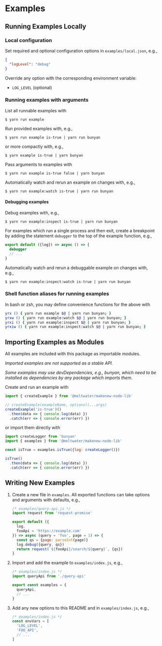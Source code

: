 # Examples

<!--- TODO: Update all uses of is-true and isTrue with added example. -->

## Running Examples Locally

### Local configuration

Set required and optional configuration options in `examples/local.json`, e.g.,

```json
{
  "logLevel": "debug"
}
```

Override any option with the corresponding environment variable:

  - `LOG_LEVEL` (optional)

### Running examples with arguments

List all runnable examples with

```
$ yarn run example
```

Run provided examples with, e.g.,

```
$ yarn run example is-true | yarn run bunyan
```

or more compactly with, e.g.,

```
$ yarn example is-true | yarn bunyan
```

Pass arguments to examples with

```
$ yarn run example is-true false | yarn bunyan
```

Automatically watch and rerun an example on changes with, e.g.,

```
$ yarn run example:watch is-true | yarn run bunyan
```

#### Debugging examples

Debug examples with, e.g.,

```
$ yarn run example:inspect is-true | yarn run bunyan
```

For examples which run a single process and then exit,
create a breakpoint by adding the statement `debugger`
to the top of the example function, e.g.,

```js
export default ({log}) => async () => {
  debugger
  // ...
}
```

Automatically watch and rerun a debuggable example on changes with, e.g.,

```
$ yarn run example:inspect:watch is-true | yarn run bunyan
```

### Shell function aliases for running examples

In bash or zsh, you may define convenience functions for the above with

```bash
yrx () { yarn run example $@ | yarn run bunyan; }
yrxw () { yarn run example:watch $@ | yarn run bunyan; }
yrxi () { yarn run example:inspect $@ | yarn run bunyan; }
yrxiw () { yarn run example:inspect:watch $@ | yarn run bunyan; }
```

## Importing Examples as Modules

All examples are included with this package as importable modules.

_Imported examples are not supported as a stable API._

_Some examples may use devDependencies, e.g., bunyan,
which need to be installed as dependencies
by any package which imports them._

Create and run an example with

```js
import { createExample } from '@meltwater/makenew-node-lib'

// createExample(exampleName, options)(...args)
createExample('is-true')()
  .then(data => { console.log(data) })
  .catch(err => { console.error(err) })
```

or import them directly with

```js
import createLogger from 'bunyan'
import { examples } from '@meltwater/makenew-node-lib'

const isTrue = examples.isTrue({log: createLogger()})

isTrue()
  .then(data => { console.log(data) })
  .catch(err => { console.error(err) })
```

## Writing New Examples

1. Create a new file in `examples`.
   All exported functions can take options and arguments with defaults, e.g.,

   ```js
   /* examples/query-api.js */
   import request from 'request-promise'

   export default ({
     log,
     fooApi = 'https://example.com'
   }) => async (query = 'foo', page = 1) => {
     const qs = {page: parseInt(page)}
     log.debug({query, qs})
     return request(`${fooApi}/search/${query}`, {qs})
   }
   ```

2. Import and add the example to `examples/index.js`, e.g.,

   ```js
   /* examples/index.js */
   import queryApi from './query-api'

   export const examples = {
     queryApi,
     // ...
   }
   ```

3. Add any new options to this README and in `examples/index.js`, e.g.,

   ```js
   /* examples/index.js */
   const envVars = [
     'LOG_LEVEL',
     'FOO_API',
     // ...
   ]
   ```
